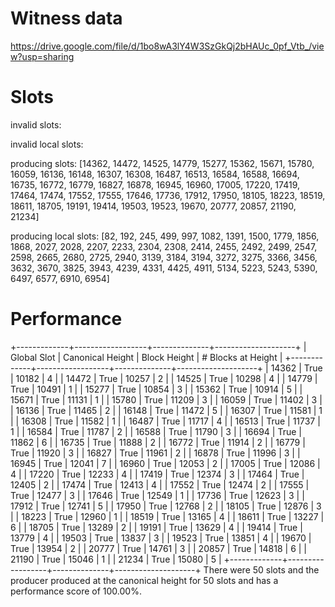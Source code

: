 Witness data
============

https://drive.google.com/file/d/1bo8wA3lY4W3SzGkQj2bHAUc_0pf_Vtb_/view?usp=sharing

Slots
=====

invalid slots: 

invalid local slots:

producing slots: [14362, 14472, 14525, 14779, 15277, 15362, 15671, 15780, 16059, 16136, 16148, 16307, 16308, 16487, 16513, 16584, 16588, 16694, 16735, 16772, 16779, 16827, 16878, 16945, 16960, 17005, 17220, 17419, 17464, 17474, 17552, 17555, 17646, 17736, 17912, 17950, 18105, 18223, 18519, 18611, 18705, 19191, 19414, 19503, 19523, 19670, 20777, 20857, 21190, 21234]

producing local slots: [82, 192, 245, 499, 997, 1082, 1391, 1500, 1779, 1856, 1868, 2027, 2028, 2207, 2233, 2304, 2308, 2414, 2455, 2492, 2499, 2547, 2598, 2665, 2680, 2725, 2940, 3139, 3184, 3194, 3272, 3275, 3366, 3456, 3632, 3670, 3825, 3943, 4239, 4331, 4425, 4911, 5134, 5223, 5243, 5390, 6497, 6577, 6910, 6954]

Performance 
===========

+-------------+------------------+--------------+--------------------+
| Global Slot | Canonical Height | Block Height | # Blocks at Height |
+-------------+------------------+--------------+--------------------+
|    14362    |       True       |    10182     |         4          |
|    14472    |       True       |    10257     |         2          |
|    14525    |       True       |    10298     |         4          |
|    14779    |       True       |    10491     |         1          |
|    15277    |       True       |    10854     |         3          |
|    15362    |       True       |    10914     |         5          |
|    15671    |       True       |    11131     |         1          |
|    15780    |       True       |    11209     |         3          |
|    16059    |       True       |    11402     |         3          |
|    16136    |       True       |    11465     |         2          |
|    16148    |       True       |    11472     |         5          |
|    16307    |       True       |    11581     |         1          |
|    16308    |       True       |    11582     |         1          |
|    16487    |       True       |    11717     |         4          |
|    16513    |       True       |    11737     |         1          |
|    16584    |       True       |    11787     |         2          |
|    16588    |       True       |    11790     |         3          |
|    16694    |       True       |    11862     |         6          |
|    16735    |       True       |    11888     |         2          |
|    16772    |       True       |    11914     |         2          |
|    16779    |       True       |    11920     |         3          |
|    16827    |       True       |    11961     |         2          |
|    16878    |       True       |    11996     |         3          |
|    16945    |       True       |    12041     |         7          |
|    16960    |       True       |    12053     |         2          |
|    17005    |       True       |    12086     |         4          |
|    17220    |       True       |    12233     |         4          |
|    17419    |       True       |    12374     |         3          |
|    17464    |       True       |    12405     |         2          |
|    17474    |       True       |    12413     |         4          |
|    17552    |       True       |    12474     |         2          |
|    17555    |       True       |    12477     |         3          |
|    17646    |       True       |    12549     |         1          |
|    17736    |       True       |    12623     |         3          |
|    17912    |       True       |    12741     |         5          |
|    17950    |       True       |    12768     |         2          |
|    18105    |       True       |    12876     |         3          |
|    18223    |       True       |    12960     |         1          |
|    18519    |       True       |    13165     |         4          |
|    18611    |       True       |    13227     |         6          |
|    18705    |       True       |    13289     |         2          |
|    19191    |       True       |    13629     |         4          |
|    19414    |       True       |    13779     |         4          |
|    19503    |       True       |    13837     |         3          |
|    19523    |       True       |    13851     |         4          |
|    19670    |       True       |    13954     |         2          |
|    20777    |       True       |    14761     |         3          |
|    20857    |       True       |    14818     |         6          |
|    21190    |       True       |    15046     |         1          |
|    21234    |       True       |    15080     |         5          |
+-------------+------------------+--------------+--------------------+
There were 50 slots and the producer produced at the canonical height for 50 slots and has a performance score of 100.00%.